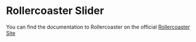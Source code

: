 # Rollercoaster Slider

You can find the documentation to Rollercoaster on the official [Rollercoaster Site](http://imbaaKreativagentur.github.com/rollercoaster)